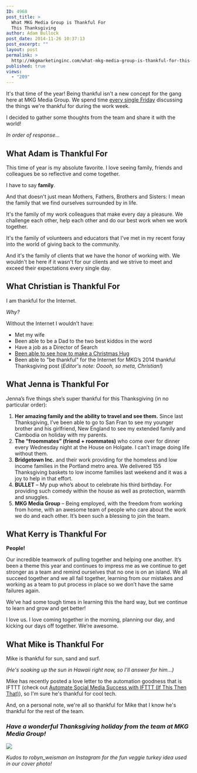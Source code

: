 ```yaml
---
ID: 4968
post_title: >
  What MKG Media Group is Thankful For
  This Thanksgiving
author: Adam Bullock
post_date: 2014-11-26 10:37:13
post_excerpt: ""
layout: post
permalink: >
  http://mkgmarketinginc.com/what-mkg-media-group-is-thankful-for-this-thanksgiving/
published: true
views:
  - "209"
---
```

<p>It's that time of the year! Being thankful isn't a new concept for the gang here at MKG Media Group. We spend time <a href="http://mkgmediagroup.com/5-things-ive-learned-in-the-32-month-journey-of-mkg-media-group" target="_blank">every single Friday</a> discussing the things we're thankful for during the work week.</p>

<p>I decided to gather some thoughts from the team and share it with the world!</p>
<!--more-->

<p><em>In order of response...</em></p>

<h2>What Adam is Thankful For</h2>

<p>This time of year is my absolute favorite. I love seeing family, friends and colleagues be so reflective and come together.</p>

<p>I have to say <strong>family</strong>.</p>

<p>And that doesn't just mean Mothers, Fathers, Brothers and Sisters: I mean the family that we find ourselves surrounded by in life.</p>

<p>It's the family of my work colleagues that make every day a pleasure. We challenge each other, help each other and do our best work when we work together.</p>

<p>It's the family of volunteers and educators that I've met in my recent foray into the world of giving back to the community.</p>

<p>And it's the family of clients that we have the honor of working with. We wouldn't be here if it wasn't for our clients and we strive to meet and exceed their expectations every single day.</p>

<h2>What Christian is Thankful For</h2>

<p>I am thankful for the Internet.</p>

<p><em>Why?</em></p>

<p>Without the Internet I wouldn’t have:
<ul>
<li>Met my wife</li>
<li>Been able to be a Dad to the two best kiddos in the word</li>
<li>Have a job as a Director of Search</li>
<li><a href="http://fireballwhisky.com/recipes/christmas-hug/" target="_blank">Been able to see how to make a Christmas Hug</a></li>
<li>Been able to "be thankful" for the Internet for MKG’s 2014 thankful Thanksgiving post (<em>Editor's note: Ooooh, so meta, Christian!</em>)</li>
</ul>
</p>

<h2>What Jenna is Thankful For</h2>

<p>Jenna’s five things she’s super thankful for this Thanksgiving (in no particular order):
<ol>
<li><strong>Her amazing family and the ability to travel and see them.</strong> Since last Thanksgiving, I’ve been able to go to San Fran to see my younger brother and his girlfriend, New England to see my extended family and Cambodia on holiday with my parents.</li>
<li><strong>The “froommates” (friend + roommates)</strong> who come over for dinner every Wednesday night at the House on Holgate. I can’t image doing life without them.</li>
<li><strong>Bridgetown Inc.</strong> and their work providing for the homeless and low income families in the Portland metro area. We delivered 155 Thanksgiving baskets to low income families last weekend and it was a joy to help in that effort.</li>
<li><strong>BULLET</strong> – My pup who’s about to celebrate his third birthday. For providing such comedy within the house as well as protection, warmth and snuggles.</li>
<li><strong>MKG Media Group</strong> – Being employed, with the freedom from working from home, with an awesome team of people who care about the work we do and each other. It’s been such a blessing to join the team.</li>
</ol>
</p>

<h2>What Kerry is Thankful For</h2>

<p><strong>People!</strong></p>

<p>Our incredible teamwork of pulling together and helping one another. It’s been a theme this year and continues to impress me as we continue to get stronger as a team and remind ourselves that no one is on an island. We all succeed together and we all fail together, learning from our mistakes and working as a team to put process in place so we don’t have the same failures again.</p>

<p>We’ve had some tough times in learning this the hard way, but we continue to learn and grow and get better!</p>

<p>I love us. I love coming together in the morning, planning our day, and kicking our days off together. We’re awesome.</p>

<h2>What Mike is Thankful For</h2>

<p>Mike is thankful for sun, sand and surf.</p>

<p><em>(He's soaking up the sun in Hawaii right now, so I'll answer for him...)</em></p>

<p>Mike has recently posted a love letter to the automation goodness that is IFTTT (check out <a href="http://mkgmediagroup.com/automate-social-media-success-with-ifttt-if-this-then-that/" target="_blank">Automate Social Media Success with IFTTT (If This Then That)</a>), so I'm sure he's thankful for cool tech.</p>

<p>And, on a personal note, we're all so thankful for Mike that I know he's thankful for the rest of the team.</p>

<h3><em>Have a wonderful Thanksgiving holiday from the team at MKG Media Group!</em></h3>

<p><img src="http://www.ihypress.com/thanksgiving/tday.gif"</p>

<p><em>Kudos to robyn_weisman on Instagram for the fun veggie turkey idea used in our cover photo!</em></p>